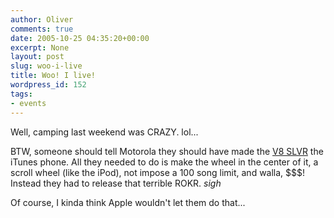 ```yaml
---
author: Oliver
comments: true
date: 2005-10-25 04:35:20+00:00
excerpt: None
layout: post
slug: woo-i-live
title: Woo! I live!
wordpress_id: 152
tags:
- events
---
```


Well, camping last weekend was CRAZY. lol...

BTW, someone should tell Motorola they should have made the <a href="http://images.google.com/images?q=V8%20slvr">V8 SLVR</a> the iTunes phone.  All they needed to do is make the wheel in the center of it, a scroll wheel (like the iPod), not impose a 100 song limit, and walla, $$$!  Instead they had to release that terrible ROKR. *sigh*

Of course, I kinda think Apple wouldn't let them do that...